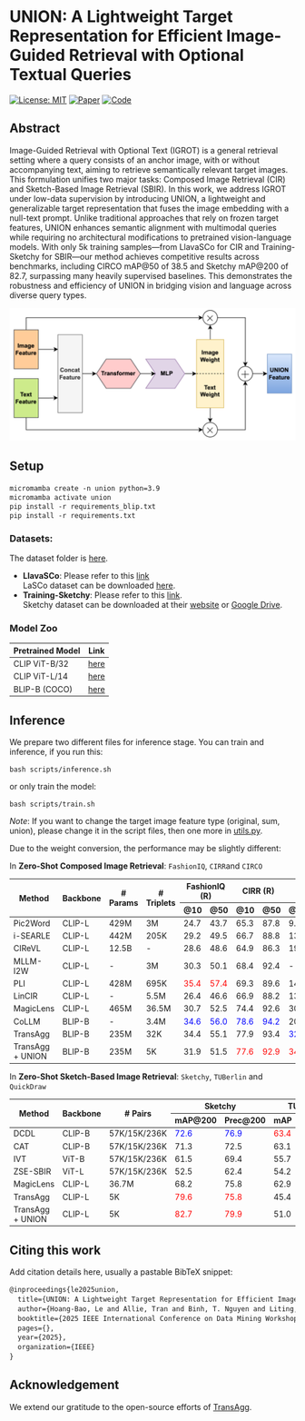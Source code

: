 <div align=left>
<h1> UNION: A Lightweight Target Representation for Efficient Image-Guided Retrieval with Optional Textual Queries  </h1>
</div>
<!-- <div align=center>
  
<a src="https://img.shields.io/badge/%F0%9F%93%96-ICDMW_2025-red.svg?style=flat-square" href="">
<img src="https://img.shields.io/badge/%F0%9F%93%96-ICDMW_2025-red.svg?style=flat-square">
</a>

</div> -->

[![License: MIT](https://img.shields.io/badge/License-MIT-yellow.svg)](LICENSE)
[![Paper](https://img.shields.io/badge/ICDMW-Paper-red)](https://icdm-mmsr.github.io/assets/papers/S25202.pdf)
[![Code](https://img.shields.io/badge/Code-PyTorch-green)](#)

## Abstract

Image-Guided Retrieval with Optional Text (IGROT) is a general retrieval setting where a query consists of an anchor image, with or without accompanying text, aiming to retrieve semantically relevant target images. This formulation unifies two major tasks: Composed Image Retrieval (CIR) and Sketch-Based Image Retrieval (SBIR). In this work, we address IGROT under low-data supervision by introducing UNION, a lightweight and generalizable target representation that fuses the image embedding with a null-text prompt. Unlike traditional approaches that rely on frozen target features, UNION enhances semantic alignment with multimodal queries while requiring no architectural modifications to pretrained vision-language models. With only 5k training samples—from LlavaSCo for CIR and Training-Sketchy for SBIR—our method achieves competitive results across benchmarks, including CIRCO mAP@50 of 38.5 and Sketchy mAP@200 of 82.7, surpassing many heavily supervised baselines. This demonstrates the robustness and efficiency of UNION in bridging vision and language across diverse query types.

![UNION Architecture](images/image.png) 

## Setup
```
micromamba create -n union python=3.9
micromamba activate union
pip install -r requirements_blip.txt 
pip install -r requirements.txt
```

### Datasets:   
The dataset folder is [here](https://drive.google.com/drive/folders/1uaLtGj3s58jzYkmURN-gWCnjBWund3sN?usp=sharing).  
- **LlavaSCo**: Please refer to this [link](https://drive.google.com/file/d/1wNA0Arvtk1RAZUnk5eKDnvKGD_aAosDB/view?usp=sharing)  
LaSCo dataset can be downloaded [here](https://github.com/levymsn/LaSCo).  
- **Training-Sketchy**: Please refer to this [link](https://drive.google.com/file/d/1lJ9FvSFIcINYwXNiH7rYH0VyHT2KjWuX/view?usp=drive_link).  
Sketchy dataset can be downloaded at their [website](https://sketchy.eye.gatech.edu/) or [Google Drive](https://drive.google.com/file/d/11GAr0jrtowTnR3otyQbNMSLPeHyvecdP/view).

### Model Zoo
| Pretrained Model | Link | 
| ------ | ---- | 
| CLIP ViT-B/32 | [here](https://openaipublic.azureedge.net/clip/models/40d365715913c9da98579312b702a82c18be219cc2a73407c4526f58eba950af/ViT-B-32.pt) |
| CLIP ViT-L/14 | [here](https://openaipublic.azureedge.net/clip/models/b8cca3fd41ae0c99ba7e8951adf17d267cdb84cd88be6f7c2e0eca1737a03836/ViT-L-14.pt) | 
| BLIP-B (COCO) | [here](https://storage.googleapis.com/sfr-vision-language-research/BLIP/models/model_base_retrieval_coco.pth) |

## Inference
We prepare two different files for inference stage. You can train and inference, if you run this:
```
bash scripts/inference.sh
```
or only train the model: 
```
bash scripts/train.sh
```

*Note*: If you want to change the target image feature type (original, sum, union), please change it in the script files, then one more in [utils.py](utils.py). 

Due to the weight conversion, the performance may be slightly different:

In **Zero-Shot Composed Image Retrieval**: `FashionIQ`, `CIRR`and `CIRCO`

<table>
  <thead>
    <tr>
      <th rowspan="2">Method</th>
      <th rowspan="2">Backbone</th>
      <th rowspan="2"># Params</th>
      <th rowspan="2"># Triplets</th>
      <th colspan="2">FashionIQ (R)</th>
      <th colspan="2">CIRR (R)</th>
      <th colspan="2">CIRCO (mAP)</th>
    </tr>
    <tr>
      <th>@10</th>
      <th>@50</th>
      <th>@10</th>
      <th>@50</th>
      <th>@10</th>
      <th>@50</th>
    </tr>
  </thead>
  <tbody>
    <tr>
      <td>Pic2Word</td>
      <td>CLIP-L</td>
      <td>429M</td>
      <td>3M</td>
      <td>24.7</td>
      <td>43.7</td>
      <td>65.3</td>
      <td>87.8</td>
      <td>9.5</td>
      <td>11.3</td>
    </tr>
    <tr>
      <td>i-SEARLE</td>
      <td>CLIP-L</td>
      <td>442M</td>
      <td>205K</td>
      <td>29.2</td>
      <td>49.5</td>
      <td>66.7</td>
      <td>88.8</td>
      <td>13.6</td>
      <td>16.3</td>
    </tr>
    <tr>
      <td>CIReVL</td>
      <td>CLIP-L</td>
      <td>12.5B</td>
      <td>-</td>
      <td>28.6</td>
      <td>48.6</td>
      <td>64.9</td>
      <td>86.3</td>
      <td>19.1</td>
      <td>20.9</td>
    </tr>
    <tr>
      <td>MLLM-I2W</td>
      <td>CLIP-L</td>
      <td>-</td>
      <td>3M</td>
      <td>30.3</td>
      <td>50.1</td>
      <td>68.4</td>
      <td>92.4</td>
      <td>-</td>
      <td>-</td>
    </tr>
    <tr>
      <td>PLI</td>
      <td>CLIP-L</td>
      <td>428M</td>
      <td>695K</td>
      <td><span style="color:red">35.4</span></td>
      <td><span style="color:red">57.4</span></td>
      <td>69.3</td>
      <td>89.6</td>
      <td>14.2</td>
      <td>16.4</td>
    </tr>
    <tr>
      <td>LinCIR</td>
      <td>CLIP-L</td>
      <td>-</td>
      <td>5.5M</td>
      <td>26.4</td>
      <td>46.6</td>
      <td>66.9</td>
      <td>88.2</td>
      <td>13.9</td>
      <td>16.2</td>
    </tr>
    <tr>
      <td>MagicLens</td>
      <td>CLIP-L</td>
      <td>465M</td>
      <td>36.5M</td>
      <td>30.7</td>
      <td>52.5</td>
      <td>74.4</td>
      <td>92.6</td>
      <td>30.8</td>
      <td>34.4</td>
    </tr>
    <tr>
      <td>CoLLM</td>
      <td>BLIP-B</td>
      <td>-</td>
      <td>3.4M</td>
      <td><span style="color:blue">34.6</span></td>
      <td><span style="color:blue">56.0</span></td>
      <td><span style="color:blue">78.6</span></td>
      <td><span style="color:blue">94.2</span></td>
      <td>20.4</td>
      <td>23.1</td>
    </tr>
    <tr>
      <td>TransAgg</td>
      <td>BLIP-B</td>
      <td>235M</td>
      <td>32K</td>
      <td>34.4</td>
      <td>55.1</td>
      <td>77.9</td>
      <td>93.4</td>
      <td><span style="color:blue">32.2</span></td>
      <td><span style="color:blue">36.2</span></td>
    </tr>
    <tr>
      <td>TransAgg + UNION</td>
      <td>BLIP-B</td>
      <td>235M</td>
      <td>5K</td>
      <td>31.9</td>
      <td>51.5</td>
      <td><span style="color:red">77.6</span></td>
      <td><span style="color:red">92.9</span></td>
      <td><span style="color:red">34.5</span></td>
      <td><span style="color:red">38.5</span></td>
    </tr>
  </tbody>
</table>



In **Zero-Shot Sketch-Based Image Retrieval**: `Sketchy`, `TUBerlin` and `QuickDraw`

<table>
  <thead>
    <tr>
      <th rowspan="2">Method</th>
      <th rowspan="2">Backbone</th>
      <th rowspan="2"># Pairs</th>
      <th colspan="2">Sketchy</th>
      <th colspan="2">TU-Berlin</th>
      <th colspan="2">QuickDraw</th>
    </tr>
    <tr>
      <th>mAP@200</th>
      <th>Prec@200</th>
      <th>mAP</th>
      <th>Prec@100</th>
      <th>mAP</th>
      <th>Prec@200</th>
    </tr>
  </thead>
  <tbody>
    <tr>
      <td>DCDL</td>
      <td>CLIP-B</td>
      <td>57K/15K/236K</td>
      <td><span style="color:blue">72.6</span></td>
      <td><span style="color:blue">76.9</span></td>
      <td><span style="color:red">63.4</span></td>
      <td><span style="color:red">74.1</span></td>
      <td><span style="color:red">33.6</span></td>
      <td>29.6</td>
    </tr>
    <tr>
      <td>CAT</td>
      <td>CLIP-B</td>
      <td>57K/15K/236K</td>
      <td>71.3</td>
      <td>72.5</td>
      <td>63.1</td>
      <td>72.2</td>
      <td>20.2</td>
      <td><span style="color:blue">38.8</span></td>
    </tr>
    <tr>
      <td>IVT</td>
      <td>ViT-B</td>
      <td>57K/15K/236K</td>
      <td>61.5</td>
      <td>69.4</td>
      <td>55.7</td>
      <td>62.9</td>
      <td>32.4</td>
      <td>16.2</td>
    </tr>
    <tr>
      <td>ZSE-SBIR</td>
      <td>ViT-L</td>
      <td>57K/15K/236K</td>
      <td>52.5</td>
      <td>62.4</td>
      <td>54.2</td>
      <td>65.7</td>
      <td>14.5</td>
      <td>21.6</td>
    </tr>
    <tr>
      <td>MagicLens</td>
      <td>CLIP-L</td>
      <td>36.7M</td>
      <td>68.2</td>
      <td>75.8</td>
      <td>62.9</td>
      <td><span style="color:blue">73.1</span></td>
      <td>15.1</td>
      <td>20.4</td>
    </tr>
    <tr>
      <td>TransAgg</td>
      <td>CLIP-L</td>
      <td>5K</td>
      <td><span style="color:red">79.6</span></td>
      <td><span style="color:red">75.8</span></td>
      <td>45.4</td>
      <td>68.2</td>
      <td>30.1</td>
      <td><span style="color:red">43.5</span></td>
    </tr>
    <tr>
      <td>TransAgg + UNION</td>
      <td>CLIP-L</td>
      <td>5K</td>
      <td><span style="color:red">82.7</span></td>
      <td><span style="color:red">79.9</span></td>
      <td>51.0</td>
      <td>69.8</td>
      <td>33.4</td>
      <td><span style="color:red">41.5</span></td>
    </tr>
  </tbody>
</table>


## Citing this work

Add citation details here, usually a pastable BibTeX snippet:

```latex
@inproceedings{le2025union,
  title={UNION: A Lightweight Target Representation for Efficient Image-Guided Retrieval with Optional Textual Queries},
  author={Hoang-Bao, Le and Allie, Tran and Binh, T. Nguyen and Liting, Zhou and Cathal, Gurrin},
  booktitle={2025 IEEE International Conference on Data Mining Workshops (ICDMW)},
  pages={},
  year={2025},
  organization={IEEE}
}
```

## Acknowledgement 

We extend our gratitude to the open-source efforts of [TransAgg](https://github.com/Code-kunkun/ZS-CIR). 
